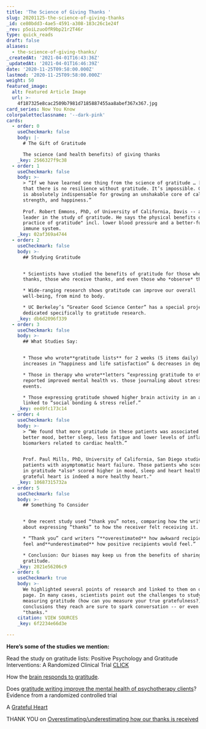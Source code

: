 ```yaml
---
title: 'The Science of Giving Thanks '
slug: 20201125-the-science-of-giving-thanks
_id: ce80bdd3-4ae5-4591-a308-183c26c1e24f
_rev: p5oiLzuoOfR9bp21r2T46r
type: quick_reads
draft: false
aliases:
  - the-science-of-giving-thanks/
_createdAt: '2021-04-01T16:43:36Z'
_updatedAt: '2021-04-01T16:46:39Z'
date: '2020-11-25T09:58:00.000Z'
lastmod: '2020-11-25T09:58:00.000Z'
weight: 50
featured_image:
  alt: Featured Article Image
  url: >-
    4f187325e8cac2509b7981d7185887455aa8abef367x367.jpg
card_series: Now You Know
colorpaletteclassname: '--dark-pink'
cards:
  - order: 0
    useCheckmark: false
    body: |-
      # The Gift of Gratitude

      The science (and health benefits) of giving thanks
    _key: 2566327f9c38
  - order: 1
    useCheckmark: false
    body: >-
      > “If we have learned one thing from the science of gratitude … [it] is
      that there is no resilience without gratitude. It’s impossible. Gratitude
      is absolutely indispensable for growing an unshakable core of calm,
      strength, and happiness.”  
        
      Prof. Robert Emmons, PhD, of University of California, Davis -- a research
      leader in the study of gratitude. He says the physical benefits of "the
      practice of gratitude" incl. lower blood pressure and a better-functioning
      immune system.
    _key: 02af369a4744
  - order: 2
    useCheckmark: false
    body: >-
      ## Studying Gratitude


      * Scientists have studied the benefits of gratitude for those who give
      thanks, those who receive thanks, and even those who *observe* thanks.

      * Wide-ranging research shows gratitude can improve our overall
      well-being, from mind to body.

      * UC Berkeley’s “Greater Good Science Center” has a special project
      dedicated specifically to gratitude research.
    _key: db6d2096f339
  - order: 3
    useCheckmark: false
    body: >-
      ## What Studies Say:


      * Those who wrote**gratitude lists** for 2 weeks (5 items daily) reported
      increases in “happiness and life satisfaction” & decreases in depression.

      * Those in therapy who wrote**letters “expressing gratitude to others”**
      reported improved mental health vs. those journaling about stressful
      events.

      * Those expressing gratitude showed higher brain activity in an area
      linked to “social bonding & stress relief.”
    _key: ee49fc173c14
  - order: 4
    useCheckmark: false
    body: >-
      > “We found that more gratitude in these patients was associated with
      better mood, better sleep, less fatigue and lower levels of inflammatory
      biomarkers related to cardiac health.”


      Prof. Paul Mills, PhD, University of California, San Diego studied
      patients with asymptomatic heart failure. Those patients who scored higher
      in gratitude *also* scored higher in mood, sleep and heart health; "a more
      grateful heart is indeed a more healthy heart."
    _key: 10687315732a
  - order: 5
    useCheckmark: false
    body: >-
      ## Something To Consider


      * One recent study used “thank you” notes, comparing how the writer felt
      about expressing “thanks” to how the receiver felt receiving it.

      * “Thank you” card writers “**overestimated** how awkward recipients would
      feel and**underestimated** how positive recipients would feel.”

      * Conclusion: Our biases may keep us from the benefits of sharing
      gratitude.
    _key: 2021e56206c9
  - order: 6
    useCheckmark: true
    body: >-
      We highlighted several points of research and linked to them on our source
      page. In many cases, scientists point out the challenges to studying and
      measuring gratitude (how can you measure your true gratefulness?) but the
      conclusions they reach are sure to spark conversation -- or even a little
      "thanks."
    citation: VIEW SOURCES
    _key: 6f2234e66d3e

---
```

**Here’s some of the studies we mention:**

Read the study on gratitude lists: Positive Psychology and Gratitude Interventions: A Randomized Clinical Trial [CLICK](https://www.ncbi.nlm.nih.gov/pmc/articles/PMC6437090/)

How the [brain responds to gratitude](https://www.psychologytoday.com/us/blog/mindful-anger/201807/science-proves-gratitude-is-key-well-being).

Does [gratitude writing improve the mental health of psychotherapy clients](https://www.tandfonline.com/doi/full/10.1080/10503307.2016.1169332?scroll=top&needAccess=true&)? Evidence from a randomized controlled trial

A [Grateful Heart](https://www.apa.org/news/press/releases/2015/04/grateful-heart)

THANK YOU on [Overestimating/underestimating how our thanks is received](https://journals.sagepub.com/doi/10.1177/0956797618772506)